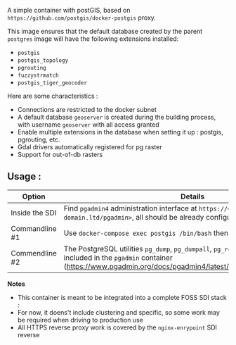 A simple container with postGIS, based on `https://github.com/postgis/docker-postgis`
 proxy.

This image ensures that the default database created by the parent `postgres` image will have the following extensions installed:
* `postgis`
* `postgis_topology`
* `pgrouting`
* `fuzzystrmatch`
* `postgis_tiger_geocoder`

Here are some characteristics : 
* Connections are restricted to the docker subnet
* A default database `geoserver` is created during the building process, with username `geoserver` with all access granted
* Enable multiple extensions in the database when setting it up : postgis, pgrouting, etc.
* Gdal drivers automatically registered for pg raster
* Support for out-of-db rasters

## Usage :
| Option | Details |
|---|---|
| Inside the SDI | Find `pgadmin4` administration interface at `https://<your-awesome-domain.ltd/pgadmin>`, all should be already configured |
| Commandline #1 | Use `docker-compose exec postgis /bin/bash` then `psql -U geoserver` |
| Commendline #2 | The PostgreSQL utilities `pg_dump`, `pg_dumpall`, `pg_restore` and `psql` are included in the `pgadmin` container (https://www.pgadmin.org/docs/pgadmin4/latest/container_deployment.html) |

**Notes** 
* This container is meant to be integrated into a complete FOSS SDI stack :
* For now, it doens't include clustering and specific, so some work may be required when driving to production use
* All HTTPS reverse proxy work is covered by the `nginx-enrypoint` SDI reverse